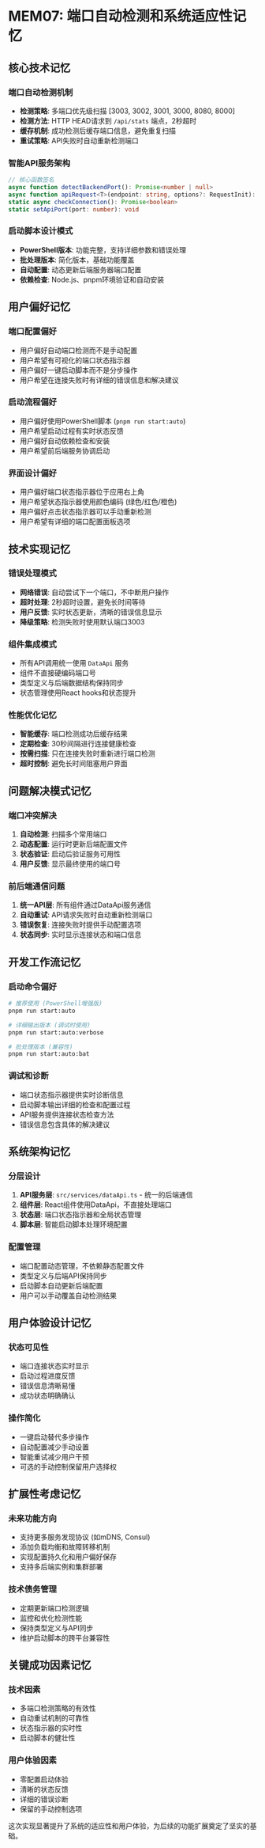 # MEM07: 端口自动检测和系统适应性记忆

## 核心技术记忆

### 端口自动检测机制
- **检测策略**: 多端口优先级扫描 [3003, 3002, 3001, 3000, 8080, 8000]
- **检测方法**: HTTP HEAD请求到 `/api/stats` 端点，2秒超时
- **缓存机制**: 成功检测后缓存端口信息，避免重复扫描
- **重试策略**: API失败时自动重新检测端口

### 智能API服务架构
```typescript
// 核心函数签名
async function detectBackendPort(): Promise<number | null>
async function apiRequest<T>(endpoint: string, options?: RequestInit): Promise<T>
static async checkConnection(): Promise<boolean>
static setApiPort(port: number): void
```

### 启动脚本设计模式
- **PowerShell版本**: 功能完整，支持详细参数和错误处理
- **批处理版本**: 简化版本，基础功能覆盖
- **自动配置**: 动态更新后端服务器端口配置
- **依赖检查**: Node.js、pnpm环境验证和自动安装

## 用户偏好记忆

### 端口配置偏好
- 用户偏好自动端口检测而不是手动配置
- 用户希望有可视化的端口状态指示器
- 用户偏好一键启动脚本而不是分步操作
- 用户希望在连接失败时有详细的错误信息和解决建议

### 启动流程偏好
- 用户偏好使用PowerShell脚本 (`pnpm run start:auto`)
- 用户希望启动过程有实时状态反馈
- 用户偏好自动依赖检查和安装
- 用户希望前后端服务协调启动

### 界面设计偏好
- 用户偏好端口状态指示器位于应用右上角
- 用户希望状态指示器使用颜色编码 (绿色/红色/橙色)
- 用户偏好点击状态指示器可以手动重新检测
- 用户希望有详细的端口配置面板选项

## 技术实现记忆

### 错误处理模式
- **网络错误**: 自动尝试下一个端口，不中断用户操作
- **超时处理**: 2秒超时设置，避免长时间等待
- **用户反馈**: 实时状态更新，清晰的错误信息显示
- **降级策略**: 检测失败时使用默认端口3003

### 组件集成模式
- 所有API调用统一使用 `DataApi` 服务
- 组件不直接硬编码端口号
- 类型定义与后端数据结构保持同步
- 状态管理使用React hooks和状态提升

### 性能优化记忆
- **智能缓存**: 端口检测成功后缓存结果
- **定期检查**: 30秒间隔进行连接健康检查
- **按需扫描**: 只在连接失败时重新进行端口检测
- **超时控制**: 避免长时间阻塞用户界面

## 问题解决模式记忆

### 端口冲突解决
1. **自动检测**: 扫描多个常用端口
2. **动态配置**: 运行时更新后端配置文件
3. **状态验证**: 启动后验证服务可用性
4. **用户反馈**: 显示最终使用的端口号

### 前后端通信问题
1. **统一API层**: 所有组件通过DataApi服务通信
2. **自动重试**: API请求失败时自动重新检测端口
3. **错误恢复**: 连接失败时提供手动配置选项
4. **状态同步**: 实时显示连接状态和端口信息

## 开发工作流记忆

### 启动命令偏好
```bash
# 推荐使用 (PowerShell增强版)
pnpm run start:auto

# 详细输出版本 (调试时使用)
pnpm run start:auto:verbose

# 批处理版本 (兼容性)
pnpm run start:auto:bat
```

### 调试和诊断
- 端口状态指示器提供实时诊断信息
- 启动脚本输出详细的检查和配置过程
- API服务提供连接状态检查方法
- 错误信息包含具体的解决建议

## 系统架构记忆

### 分层设计
1. **API服务层**: `src/services/dataApi.ts` - 统一的后端通信
2. **组件层**: React组件使用DataApi，不直接处理端口
3. **状态层**: 端口状态指示器和全局状态管理
4. **脚本层**: 智能启动脚本处理环境配置

### 配置管理
- 端口配置动态管理，不依赖静态配置文件
- 类型定义与后端API保持同步
- 启动脚本自动更新后端配置
- 用户可以手动覆盖自动检测结果

## 用户体验设计记忆

### 状态可见性
- 端口连接状态实时显示
- 启动过程进度反馈
- 错误信息清晰易懂
- 成功状态明确确认

### 操作简化
- 一键启动替代多步操作
- 自动配置减少手动设置
- 智能重试减少用户干预
- 可选的手动控制保留用户选择权

## 扩展性考虑记忆

### 未来功能方向
- 支持更多服务发现协议 (如mDNS, Consul)
- 添加负载均衡和故障转移机制
- 实现配置持久化和用户偏好保存
- 支持多后端实例和集群部署

### 技术债务管理
- 定期更新端口检测逻辑
- 监控和优化检测性能
- 保持类型定义与API同步
- 维护启动脚本的跨平台兼容性

## 关键成功因素记忆

### 技术因素
- 多端口检测策略的有效性
- 自动重试机制的可靠性
- 状态指示器的实时性
- 启动脚本的健壮性

### 用户体验因素
- 零配置启动体验
- 清晰的状态反馈
- 详细的错误诊断
- 保留的手动控制选项

这次实现显著提升了系统的适应性和用户体验，为后续的功能扩展奠定了坚实的基础。
